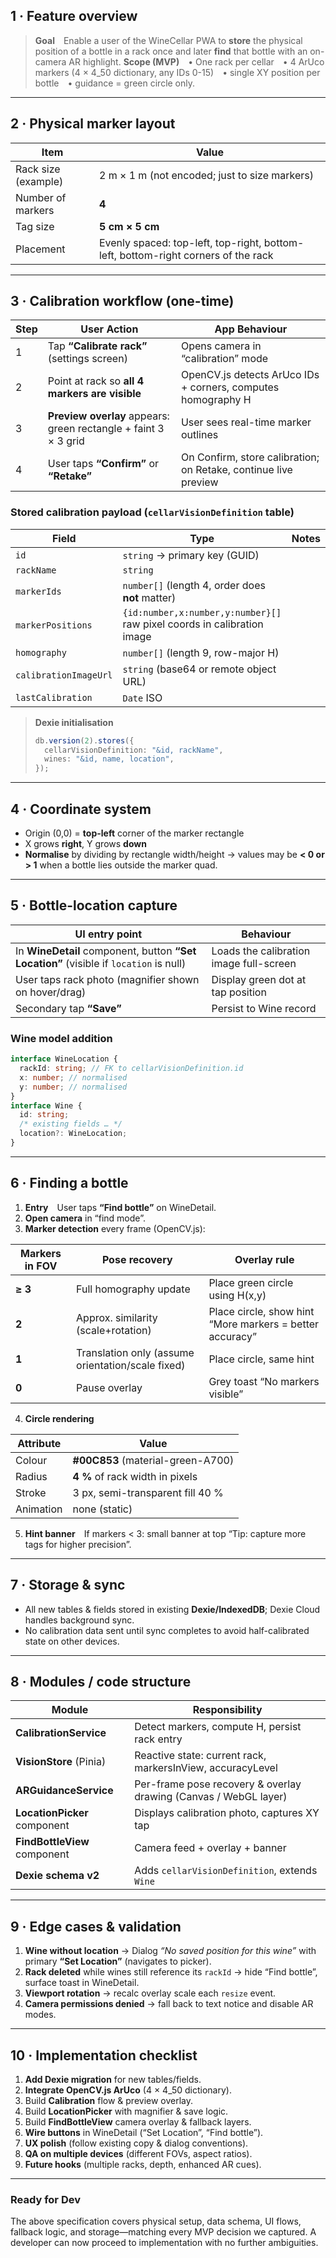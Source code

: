 ## 1 · Feature overview

> **Goal** Enable a user of the WineCellar PWA to **store** the physical position of a bottle in a rack once and later **find** that bottle with an on-camera AR highlight.
> **Scope (MVP)** • One rack per cellar • 4 ArUco markers (4 × 4_50 dictionary, any IDs 0-15) • single XY position per bottle • guidance = green circle only.

---

## 2 · Physical marker layout

| Item                | Value                                                                             |
| ------------------- | --------------------------------------------------------------------------------- |
| Rack size (example) | 2 m × 1 m (not encoded; just to size markers)                                     |
| Number of markers   | **4**                                                                             |
| Tag size            | **5 cm × 5 cm**                                                                   |
| Placement           | Evenly spaced: top-left, top-right, bottom-left, bottom-right corners of the rack |

---

## 3 · Calibration workflow (one-time)

| Step | User Action                                                     | App Behaviour                                                   |
| ---- | --------------------------------------------------------------- | --------------------------------------------------------------- |
| 1    | Tap **“Calibrate rack”** (settings screen)                      | Opens camera in “calibration” mode                              |
| 2    | Point at rack so **all 4 markers are visible**                  | OpenCV.js detects ArUco IDs + corners, computes homography H    |
| 3    | **Preview overlay** appears: green rectangle + faint 3 × 3 grid | User sees real-time marker outlines                             |
| 4    | User taps **“Confirm”** or **“Retake”**                         | On Confirm, store calibration; on Retake, continue live preview |

### Stored calibration payload (`cellarVisionDefinition` table)

| Field                 | Type                                                                    | Notes |
| --------------------- | ----------------------------------------------------------------------- | ----- |
| `id`                  | `string` → primary key (GUID)                                           |       |
| `rackName`            | `string`                                                                |       |
| `markerIds`           | `number[]` (length 4, order does **not** matter)                        |       |
| `markerPositions`     | `{id:number,x:number,y:number}[]` raw pixel coords in calibration image |       |
| `homography`          | `number[]` (length 9, row-major H)                                      |       |
| `calibrationImageUrl` | `string` (base64 or remote object URL)                                  |       |
| `lastCalibration`     | `Date` ISO                                                              |       |

> **Dexie initialisation**
>
> ```ts
> db.version(2).stores({
>   cellarVisionDefinition: "&id, rackName",
>   wines: "&id, name, location",
> });
> ```

---

## 4 · Coordinate system

- Origin (0,0) = **top-left** corner of the marker rectangle
- X grows **right**, Y grows **down**
- **Normalise** by dividing by rectangle width/height → values may be **< 0 or > 1** when a bottle lies outside the marker quad.

---

## 5 · Bottle-location capture

| UI entry point                                                                         | Behaviour                               |
| -------------------------------------------------------------------------------------- | --------------------------------------- |
| In **WineDetail** component, button **“Set Location”** (visible if `location` is null) | Loads the calibration image full-screen |
| User taps rack photo (magnifier shown on hover/drag)                                   | Display green dot at tap position       |
| Secondary tap **“Save”**                                                               | Persist to Wine record                  |

### Wine model addition

```ts
interface WineLocation {
  rackId: string; // FK to cellarVisionDefinition.id
  x: number; // normalised
  y: number; // normalised
}
interface Wine {
  id: string;
  /* existing fields … */
  location?: WineLocation;
}
```

---

## 6 · Finding a bottle

1. **Entry** User taps **“Find bottle”** on WineDetail.
2. **Open camera** in “find mode”.
3. **Marker detection** every frame (OpenCV.js):

| Markers in FOV | Pose recovery                                     | Overlay rule                                             |
| -------------- | ------------------------------------------------- | -------------------------------------------------------- |
| **≥ 3**        | Full homography update                            | Place green circle using H(x,y)                          |
| **2**          | Approx. similarity (scale+rotation)               | Place circle, show hint “More markers = better accuracy” |
| **1**          | Translation only (assume orientation/scale fixed) | Place circle, same hint                                  |
| **0**          | Pause overlay                                     | Grey toast “No markers visible”                          |

4. **Circle rendering**

| Attribute | Value                             |
| --------- | --------------------------------- |
| Colour    | **#00C853** (material-green-A700) |
| Radius    | **4 %** of rack width in pixels   |
| Stroke    | 3 px, semi-transparent fill 40 %  |
| Animation | none (static)                     |

5. **Hint banner** If markers < 3: small banner at top “Tip: capture more tags for higher precision”.

---

## 7 · Storage & sync

- All new tables & fields stored in existing **Dexie/IndexedDB**; Dexie Cloud handles background sync.
- No calibration data sent until sync completes to avoid half-calibrated state on other devices.

---

## 8 · Modules / code structure

| Module                       | Responsibility                                                   |
| ---------------------------- | ---------------------------------------------------------------- |
| **CalibrationService**       | Detect markers, compute H, persist rack entry                    |
| **VisionStore** (Pinia)      | Reactive state: current rack, markersInView, accuracyLevel       |
| **ARGuidanceService**        | Per-frame pose recovery & overlay drawing (Canvas / WebGL layer) |
| **LocationPicker** component | Displays calibration photo, captures XY tap                      |
| **FindBottleView** component | Camera feed + overlay + banner                                   |
| **Dexie schema v2**          | Adds `cellarVisionDefinition`, extends `Wine`                    |

---

## 9 · Edge cases & validation

1. **Wine without location** → Dialog _“No saved position for this wine”_ with primary **“Set Location”** (navigates to picker).
2. **Rack deleted** while wines still reference its `rackId` → hide “Find bottle”, surface toast in WineDetail.
3. **Viewport rotation** → recalc overlay scale each `resize` event.
4. **Camera permissions denied** → fall back to text notice and disable AR modes.

---

## 10 · Implementation checklist

1. **Add Dexie migration** for new tables/fields.
2. **Integrate OpenCV.js ArUco** (4 × 4_50 dictionary).
3. Build **Calibration** flow & preview overlay.
4. Build **LocationPicker** with magnifier & save logic.
5. Build **FindBottleView** camera overlay & fallback layers.
6. **Wire buttons** in WineDetail (“Set Location”, “Find bottle”).
7. **UX polish** (follow existing copy & dialog conventions).
8. **QA on multiple devices** (different FOVs, aspect ratios).
9. **Future hooks** (multiple racks, depth, enhanced AR cues).

---

### Ready for Dev

The above specification covers physical setup, data schema, UI flows, fallback logic, and storage—matching every MVP decision we captured. A developer can now proceed to implementation with no further ambiguities.
